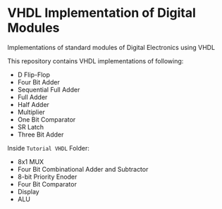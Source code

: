 VHDL Implementation of Digital Modules
=====================

Implementations of standard modules of Digital Electronics using VHDL

This repository contains VHDL implementations of following:
* D Flip-Flop
* Four Bit Adder
* Sequential Full Adder
* Full Adder
* Half Adder
* Multiplier
* One Bit Comparator
* SR Latch
* Three Bit Adder

Inside `Tutorial VHDL` Folder:
* 8x1 MUX
* Four Bit Combinational Adder and Subtractor
* 8-bit Priority Enoder
* Four Bit Comparator
* Display
* ALU
